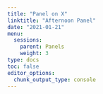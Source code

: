 ```yaml
---
title: "Panel on X"
linktitle: "Afternoon Panel"
date: "2021-01-21"
menu:
  sessions:
    parent: Panels
    weight: 3
type: docs
toc: false
editor_options:
  chunk_output_type: console
---
```

